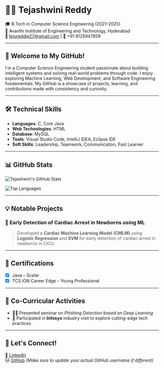 # 👩‍💻 Tejashwini Reddy

🎓 B.Tech in Computer Science Engineering (2021–2025)  
📍 Avanthi Institute of Engineering and Technology, Hyderabad  
📧 tejureddie27@gmail.com | 📱 +91 8125947859  

---

## 👋 Welcome to My GitHub!

I'm a Computer Science Engineering student passionate about building intelligent systems and solving real-world problems through code. I enjoy exploring Machine Learning, Web Development, and Software Engineering fundamentals. My GitHub is a showcase of projects, learning, and contributions made with consistency and curiosity.

---

## 🛠️ Technical Skills

- **Languages**: C, Core Java  
- **Web Technologies**: HTML  
- **Database**: MySQL  
- **Tools**: Visual Studio Code, IntelliJ IDEA, Eclipse IDE  
- **Soft Skills**: Leadership, Teamwork, Communication, Fast Learner  

---

## 📊 GitHub Stats

![Tejashwini's GitHub Stats](https://github-readme-stats.vercel.app/api?username=TejashwiniReddy&show_icons=true&theme=radical)

![Top Languages](https://github-readme-stats.vercel.app/api/top-langs/?username=TejashwiniReddy&layout=compact&theme=radical)

---

## 💡 Notable Projects

### 🏥 **Early Detection of Cardiac Arrest in Newborns using ML**
> Developed a **Cardiac Machine Learning Model (CMLM)** using **Logistic Regression** and **SVM** for early detection of cardiac arrest in newborns in CICU.

---

## 📜 Certifications

- [x] Java – Scalar  
- [x] TCS iON Career Edge – Young Professional  

---

## 🎤 Co-Curricular Activities

- 👩‍🏫 Presented seminar on *Phishing Detection based on Deep Learning*  
- 🏢 Participated in **Infosys** industry visit to explore cutting-edge tech practices  

---

## 📌 Let's Connect!

🔗 [LinkedIn](https://www.linkedin.com/in/tejashwinireddy)  
🐱 [GitHub](https://github.com/TejashwiniReddy) *(Make sure to update your actual GitHub username if different)*  


